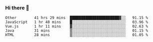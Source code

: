 ### Hi there 👋

<!--
**Hundeklemmen/Hundeklemmen** is a ✨ _special_ ✨ repository because its `README.md` (this file) appears on your GitHub profile.

Here are some ideas to get you started:

- 🔭 I’m currently working on ...
- 🌱 I’m currently learning ...
- 👯 I’m looking to collaborate on ...
- 🤔 I’m looking for help with ...
- 💬 Ask me about ...
- 📫 How to reach me: ...
- 😄 Pronouns: ...
- ⚡ Fun fact: ...
-->
<!--START_SECTION:waka-->
```text
Other        41 hrs 29 mins  ██████████████████████▓░░   91.15 % 
JavaScript   1 hr 48 mins    █░░░░░░░░░░░░░░░░░░░░░░░░   03.96 % 
Vue.js       1 hr 11 mins    ▓░░░░░░░░░░░░░░░░░░░░░░░░   02.63 % 
Java         31 mins         ▒░░░░░░░░░░░░░░░░░░░░░░░░   01.15 % 
HTML         28 mins         ▒░░░░░░░░░░░░░░░░░░░░░░░░   01.05 % 
```
<!--END_SECTION:waka-->
